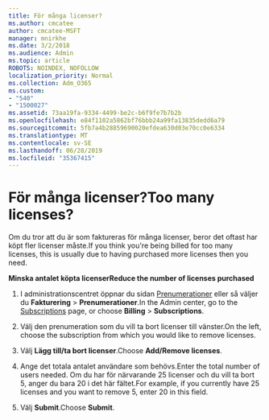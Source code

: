 ```yaml
---
title: För många licenser?
ms.author: cmcatee
author: cmcatee-MSFT
manager: mnirkhe
ms.date: 3/2/2018
ms.audience: Admin
ms.topic: article
ROBOTS: NOINDEX, NOFOLLOW
localization_priority: Normal
ms.collection: Adm_O365
ms.custom:
- "540"
- "1500027"
ms.assetid: 73aa19fa-9334-4499-be2c-b6f9fe7b7b2b
ms.openlocfilehash: e84f1102a5862bf76bbb24a99fa13835dedd6a79
ms.sourcegitcommit: 5fb7a4b28859690020efdea630d03e70cc0e6334
ms.translationtype: MT
ms.contentlocale: sv-SE
ms.lasthandoff: 06/28/2019
ms.locfileid: "35367415"
---
```

# <a name="too-many-licenses"></a><span data-ttu-id="8769d-102">För många licenser?</span><span class="sxs-lookup"><span data-stu-id="8769d-102">Too many licenses?</span></span>

<span data-ttu-id="8769d-103">Om du tror att du är som faktureras för många licenser, beror det oftast har köpt fler licenser måste.</span><span class="sxs-lookup"><span data-stu-id="8769d-103">If you think you're being billed for too many licenses, this is usually due to having purchased more licenses then you need.</span></span>
  
 <span data-ttu-id="8769d-104">**Minska antalet köpta licenser**</span><span class="sxs-lookup"><span data-stu-id="8769d-104">**Reduce the number of licenses purchased**</span></span>
  
1. <span data-ttu-id="8769d-105">I administrationscentret öppnar du sidan [Prenumerationer](https://go.microsoft.com/fwlink/p/?linkid=842054) eller så väljer du **Fakturering** \> **Prenumerationer**.</span><span class="sxs-lookup"><span data-stu-id="8769d-105">In the Admin center, go to the [Subscriptions](https://go.microsoft.com/fwlink/p/?linkid=842054) page, or choose **Billing** \> **Subscriptions**.</span></span>

2. <span data-ttu-id="8769d-106">Välj den prenumeration som du vill ta bort licenser till vänster.</span><span class="sxs-lookup"><span data-stu-id="8769d-106">On the left, choose the subscription from which you would like to remove licenses.</span></span>

3. <span data-ttu-id="8769d-107">Välj **Lägg till/ta bort licenser**.</span><span class="sxs-lookup"><span data-stu-id="8769d-107">Choose **Add/Remove licenses**.</span></span>

4. <span data-ttu-id="8769d-108">Ange det totala antalet användare som behövs.</span><span class="sxs-lookup"><span data-stu-id="8769d-108">Enter the total number of users needed.</span></span> <span data-ttu-id="8769d-109">Om du har för närvarande 25 licenser och du vill ta bort 5, anger du bara 20 i det här fältet.</span><span class="sxs-lookup"><span data-stu-id="8769d-109">For example, if you currently have 25 licenses and you want to remove 5, enter 20 in this field.</span></span>

5. <span data-ttu-id="8769d-110">Välj **Submit**.</span><span class="sxs-lookup"><span data-stu-id="8769d-110">Choose **Submit**.</span></span>
